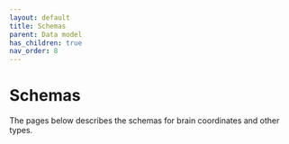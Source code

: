 ```yaml
---
layout: default
title: Schemas
parent: Data model
has_children: true
nav_order: 8
---
```

# Schemas

The pages below describes the schemas for brain coordinates and other types.
